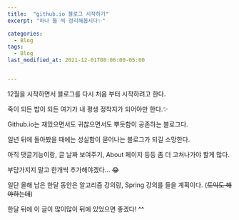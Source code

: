 ```yaml
---
title:  "github.io 블로그 시작하기"
excerpt: "하나 둘 씩 정리해봅시다✨"

categories:
  - Blog
tags:
  - Blog
last_modified_at: 2021-12-01T08:06:00-05:00


---
```


12월을 시작하면서 블로그를 다시 처음 부터 시작하려고 한다.  

죽이 되든 밥이 되든 여기가 내 평생 정착지가 되어야만 한다.✨  

Github.io는 재밌으면서도 귀찮으면서도 뿌듯함이 공존하는 블로그다.  

일년 뒤에 돌아봤을 때에는 성실함이 묻어나는 블로그가 되길 소망한다.  

  

아직 댓글기능이랑, 글 날짜 보여주기, About 페이지 등등 좀 더 고쳐나가야 할게 많다.  

부담가지지 말고 한개씩 추가해야겠다… 😂  



일단 올해 남은 한달 동안은 알고리즘 강의랑, Spring 강의를 들을 계획이다. (~~토익도 해야하는데~~)  

한달 뒤에 이 글이 많이많이 뒤에 있었으면 좋겠다! ^^
